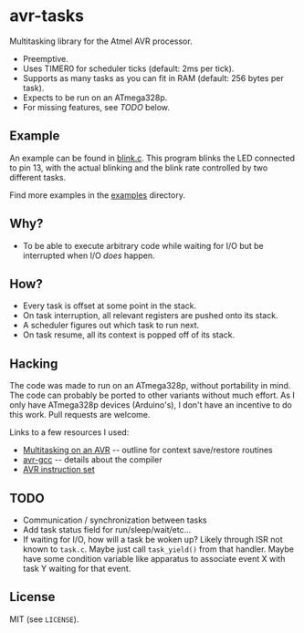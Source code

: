 # avr-tasks

Multitasking library for the Atmel AVR processor.

* Preemptive.
* Uses TIMER0 for scheduler ticks (default: 2ms per tick).
* Supports as many tasks as you can fit in RAM (default: 256 bytes per task).
* Expects to be run on an ATmega328p.
* For missing features, see _TODO_ below.

## Example

An example can be found in [blink.c](examples/blink.c).
This program blinks the LED connected to pin 13, with the actual blinking and
the blink rate controlled by two different tasks.

Find more examples in the [examples](examples/) directory.

## Why?

* To be able to execute arbitrary code while waiting for I/O but be
  interrupted when I/O _does_ happen.

## How?

* Every task is offset at some point in the stack.
* On task interruption, all relevant registers are pushed onto its stack.
* A scheduler figures out which task to run next.
* On task resume, all its context is popped off of its stack.

## Hacking

The code was made to run on an ATmega328p, without portability in mind.
The code can probably be ported to other variants without much effort.
As I only have ATmega328p devices (Arduino's), I don't have an incentive to do
this work. Pull requests are welcome.

Links to a few resources I used:

* [Multitasking on an AVR][1] -- outline for context save/restore routines
* [avr-gcc][2] -- details about the compiler
* [AVR instruction set][3]

[1]: http://www.avrfreaks.net/modules/FreaksArticles/files/14/Multitasking%20on%20an%20AVR.pdf
[2]: http://gcc.gnu.org/wiki/avr-gcc
[3]: http://www.atmel.com/images/doc0856.pdf

## TODO

* Communication / synchronization between tasks
* Add task status field for run/sleep/wait/etc...
* If waiting for I/O, how will a task be woken up? Likely through ISR not known
  to `task.c`. Maybe just call `task_yield()` from that handler. Maybe have
  some condition variable like apparatus to associate event X with task Y
  waiting for that event.

## License

MIT (see ``LICENSE``).
